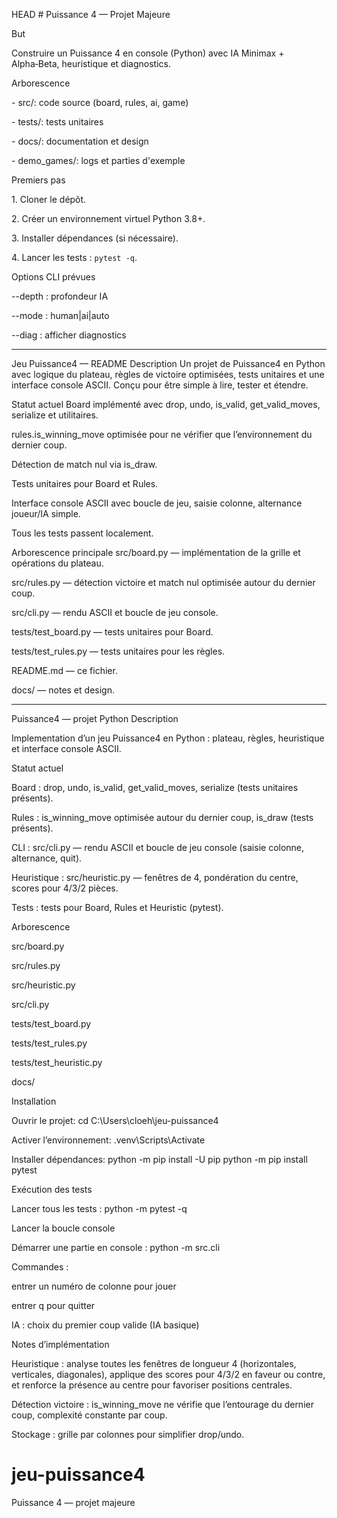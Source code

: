 HEAD
\# Puissance 4 — Projet Majeure



But

Construire un Puissance 4 en console (Python) avec IA Minimax + Alpha‑Beta, heuristique et diagnostics.



Arborescence

\- src/: code source (board, rules, ai, game)

\- tests/: tests unitaires

\- docs/: documentation et design

\- demo\_games/: logs et parties d'exemple



Premiers pas

1\. Cloner le dépôt.

2\. Créer un environnement virtuel Python 3.8+.

3\. Installer dépendances (si nécessaire).

4\. Lancer les tests : `pytest -q`.





Options CLI prévues

--depth : profondeur IA

--mode : human|ai|auto

--diag : afficher diagnostics


__________
Jeu Puissance4 — README
Description
Un projet de Puissance4 en Python avec logique du plateau, règles de victoire optimisées, tests unitaires et une interface console ASCII. Conçu pour être simple à lire, tester et étendre.

Statut actuel
Board implémenté avec drop, undo, is_valid, get_valid_moves, serialize et utilitaires.

rules.is_winning_move optimisée pour ne vérifier que l’environnement du dernier coup.

Détection de match nul via is_draw.

Tests unitaires pour Board et Rules.

Interface console ASCII avec boucle de jeu, saisie colonne, alternance joueur/IA simple.

Tous les tests passent localement.

Arborescence principale
src/board.py — implémentation de la grille et opérations du plateau.

src/rules.py — détection victoire et match nul optimisée autour du dernier coup.

src/cli.py — rendu ASCII et boucle de jeu console.

tests/test_board.py — tests unitaires pour Board.

tests/test_rules.py — tests unitaires pour les règles.

README.md — ce fichier.

docs/ — notes et design.
_______________________________________
Puissance4 — projet Python
Description

Implementation d’un jeu Puissance4 en Python : plateau, règles, heuristique et interface console ASCII.

Statut actuel

Board : drop, undo, is_valid, get_valid_moves, serialize (tests unitaires présents).

Rules : is_winning_move optimisée autour du dernier coup, is_draw (tests présents).

CLI : src/cli.py — rendu ASCII et boucle de jeu console (saisie colonne, alternance, quit).

Heuristique : src/heuristic.py — fenêtres de 4, pondération du centre, scores pour 4/3/2 pièces.

Tests : tests pour Board, Rules et Heuristic (pytest).

Arborescence

src/board.py

src/rules.py

src/heuristic.py

src/cli.py

tests/test_board.py

tests/test_rules.py

tests/test_heuristic.py

docs/

Installation

Ouvrir le projet: cd C:\Users\cloeh\jeu-puissance4

Activer l’environnement: .venv\Scripts\Activate

Installer dépendances: python -m pip install -U pip python -m pip install pytest

Exécution des tests

Lancer tous les tests : python -m pytest -q

Lancer la boucle console

Démarrer une partie en console : python -m src.cli

Commandes :

entrer un numéro de colonne pour jouer

entrer q pour quitter

IA : choix du premier coup valide (IA basique)

Notes d’implémentation

Heuristique : analyse toutes les fenêtres de longueur 4 (horizontales, verticales, diagonales), applique des scores pour 4/3/2 en faveur ou contre, et renforce la présence au centre pour favoriser positions centrales.

Détection victoire : is_winning_move ne vérifie que l’entourage du dernier coup, complexité constante par coup.

Stockage : grille par colonnes pour simplifier drop/undo.


# jeu-puissance4
Puissance 4 — projet majeure
